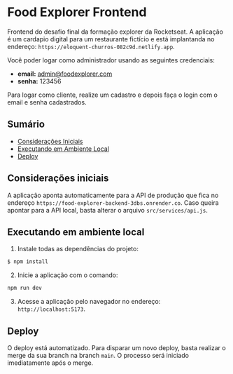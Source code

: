 # Food Explorer Frontend

Frontend do desafio final da formação explorer da Rocketseat. A aplicação é um cardapio digital para um restaurante fictício e está implantanda no endereço: `https://eloquent-churros-082c9d.netlify.app`.

Você poder logar como administrador usando as seguintes credenciais:
- **email:** admin@foodexplorer.com
- **senha:** 123456

Para logar como cliente, realize um cadastro e depois faça o login com o email e senha cadastrados.

## Sumário
- [Considerações Iniciais](#considerações-iniciais)
- [Executando em Ambiente Local](#executando-em-ambiente-local)
- [Deploy](#deploy)

## Considerações iniciais
A aplicação aponta automaticamente para a API de produção que fica no endereço `https://food-explorer-backend-3dbs.onrender.co`. Caso queira apontar para a API local, basta alterar o arquivo `src/services/api.js`.

## Executando em ambiente local
1. Instale todas as dependências do projeto:
```sh
$ npm install
```

2. Inicie a aplicação com o comando:
```sh
npm run dev
```

3. Acesse a aplicação pelo navegador no endereço: `http://localhost:5173`.

## Deploy
O deploy está automatizado. Para disparar um novo deploy, basta realizar o merge da sua branch na branch `main`. O processo será iniciado imediatamente após o merge.